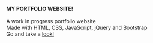 **MY PORTFOLIO WEBSITE!** <br><br>
A work in progress portfolio website <br>
Made with HTML, CSS, JavaScript, jQuery and Bootstrap <br>
Go and take a [look!](https://kevinli23.github.io/)
